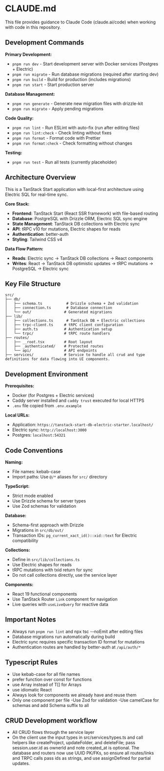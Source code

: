 # CLAUDE.md

This file provides guidance to Claude Code (claude.ai/code) when working with code in this repository.

## Development Commands

**Primary Development:**

- `pnpm run dev` - Start development server with Docker services (Postgres + Electric)
- `pnpm run migrate` - Run database migrations (required after starting dev)
- `pnpm run build` - Build for production (includes migrations)
- `pnpm run start` - Start production server

**Database Management:**

- `pnpm run generate` - Generate new migration files with drizzle-kit
- `pnpm run migrate` - Apply pending migrations

**Code Quality:**

- `pnpm run lint` - Run ESLint with auto-fix (run after editing files)
- `pnpm run lint:check` - Check linting without fixes
- `pnpm run format` - Format code with Prettier
- `pnpm run format:check` - Check formatting without changes

**Testing:**

- `pnpm run test` - Run all tests (currently placeholder)

## Architecture Overview

This is a TanStack Start application with local-first architecture using Electric SQL for real-time sync.

**Core Stack:**

- **Frontend**: TanStack Start (React SSR framework) with file-based routing
- **Database**: PostgreSQL with Drizzle ORM, Electric SQL sync engine
- **State Management**: TanStack DB collections with Electric sync
- **API**: tRPC v10 for mutations, Electric shapes for reads
- **Authentication**: better-auth
- **Styling**: Tailwind CSS v4

**Data Flow Pattern:**

- **Reads**: Electric sync → TanStack DB collections → React components
- **Writes**: React → TanStack DB optimistic updates → tRPC mutations → PostgreSQL → Electric sync

## Key File Structure

```
src/
├── db/
│   ├── schema.ts           # Drizzle schema + Zod validation
│   ├── connection.ts       # Database connection
│   └── out/               # Generated migrations
├── lib/
│   ├── collections.ts      # TanStack DB + Electric collections
│   ├── trpc-client.ts     # tRPC client configuration
│   ├── auth.ts            # Authentication setup
│   └── trpc/              # tRPC route handlers
├── routes/
│   ├── __root.tsx         # Root layout
│   ├── _authenticated/    # Protected routes
│   └── api/               # API endpoints
├── services/              # Service to handle all crud and type definitions for data flowing into UI components.
```

## Development Environment

**Prerequisites:**

- Docker (for Postgres + Electric services)
- Caddy server installed and `caddy trust` executed for local HTTPS
- `.env` file copied from `.env.example`

**Local URLs:**

- Application: `https://tanstack-start-db-electric-starter.localhost/`
- Electric sync: `http://localhost:3000`
- Postgres: `localhost:54321`

## Code Conventions

**Naming:**

- File names: kebab-case
- Import paths: Use `@/*` aliases for `src/` directory

**TypeScript:**

- Strict mode enabled
- Use Drizzle schema for server types
- Use Zod schemas for validation

**Database:**

- Schema-first approach with Drizzle
- Migrations in `src/db/out/`
- Transaction IDs: `pg_current_xact_id()::xid::text` for Electric compatibility

**Collections:**

- Define in `src/lib/collections.ts`
- Use Electric shapes for reads
- tRPC mutations with txid return for sync
- Do not call collections directly, use the service layer

**Components:**

- React 19 functional components
- Use TanStack Router `Link` component for navigation
- Live queries with `useLiveQuery` for reactive data

## Important Notes

- Always run `pnpm run lint` and npx tsc --noEmit after editing files
- Database migrations run automatically during build
- Electric sync requires specific transaction ID format for mutations
- Authentication routes are handled by better-auth at `/api/auth/*`

## Typescript Rules

- Use kebab-case for all file names
- prefer function over const for functions
- use Array<T> instead of T[] for Arrays
- use idiomatic React
- Always look for components we already have and reuse them
- Only one component per file
  -Use Zod for validation
  -Use camelCase for schemas and add Schema suffix to all

## CRUD Development workflow

- All CRUD flows through the service layer
- On the client use the input types in src/services/types.ts and call helpers like createProject, updateFolder, and deleteFile; pass session.user.id as ownerId and note created_at is optional.
  The database and routers now use UUID PK/FKs, so ensure all routes/links and TRPC calls pass ids as strings, and use assignDefined for partial updates.
